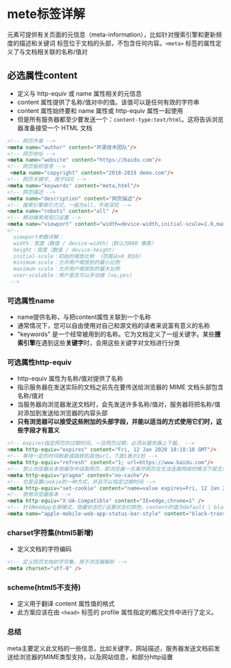 # mete标签详解

元素可提供有关页面的元信息（meta-information），比如针对搜索引擎和更新频度的描述和关键词
标签位于文档的头部，不包含任何内容。`<meta>` 标签的属性定义了与文档相关联的名称/值对

## 必选属性content

- 定义与 http-equiv 或 name 属性相关的元信息
- content 属性提供了名称/值对中的值。该值可以是任何有效的字符串
- content 属性始终要和 name 属性或 http-equiv 属性一起使用
- 但是所有服务器都至少要发送一个：`content-type:text/html`。这将告诉浏览器准备接受一个 HTML 文档

```html content
<!-- 网页作者 -->
<meta name="author" content="开源技术团队"/>
<!-- 网页地址 -->
<meta name="website" content="https://baidu.com"/>
<!-- 网页版权信息 -->
 <meta name="copyright" content="2018-2019 demo.com"/>
<!-- 网页关键字, 用于SEO -->
<meta name="keywords" content="meta,html"/>
<!-- 网页描述 -->
<meta name="description" content="网页描述"/>
<!-- 搜索引擎索引方式，一般为all，不用深究 -->
<meta name="robots" content="all" />
<!-- 移动端常用视口设置 -->
<meta name="viewport" content="width=device-width,initial-scale=1.0,maximum-scale=1.0, user-scalable=no"/>
<!-- 
  viewport参数详解：
  width：宽度（数值 / device-width）（默认为980 像素）
  height：高度（数值 / device-height）
  initial-scale：初始的缩放比例 （范围从>0 到10）
  minimum-scale：允许用户缩放到的最小比例
  maximum-scale：允许用户缩放到的最大比例
  user-scalable：用户是否可以手动缩 (no,yes)
 -->
```

### 可选属性name

- name提供名称，与把content属性关联到一个名称
- 通常情况下，您可以自由使用对自己和源文档的读者来说富有意义的名称
- "keywords" 是一个经常被用到的名称。它为文档定义了一组关键字。某些**搜索引擎**在遇到这些**关键字**时，会用这些关键字对文档进行分类

### 可选属性http-equiv

- http-equiv 属性为名称/值对提供了名称
- 指示服务器在发送实际的文档之前先在要传送给浏览器的 MIME 文档头部包含名称/值对
- 当服务器向浏览器发送文档时，会先发送许多名称/值对，服务器将把名称/值对添加到发送给浏览器的内容头部
- **只有浏览器可以接受这些附加的头部字段，并能以适当的方式使用它们时，这些字段才有意义**

```html http-equiv
<!-- expires指定网页的过期时间。一旦网页过期，必须从服务器上下载。 -->
<meta http-equiv="expires" content="Fri, 12 Jan 2020 18:18:18 GMT"/>
<!-- 等待一定的时间刷新或跳转到其他url。下面1表示1秒 -->
<meta http-equiv="refresh" content="1; url=https://www.baidu.com"/>
<!-- 禁止浏览器从本地缓存中读取网页，即浏览器一旦离开网页在无法连接网络的情况下就无法访问到页面。 -->
<meta http-equiv="pragma" content="no-cache"/>
<!-- 也是设置cookie的一种方式，并且可以指定过期时间 -->
<meta http-equiv="set-cookie" content="name=value expires=Fri, 12 Jan 2001 18:18:18 GMT,path=/"/>
<!-- 使用浏览器版本 -->
<meta http-equiv="X-UA-Compatible" content="IE=edge,chrome=1" />
<!-- 针对WebApp全屏模式，隐藏状态栏/设置状态栏颜色，content的值为default | black | black-translucent（半透明） -->
<meta name="apple-mobile-web-app-status-bar-style" content="black-translucent" />
```

### charset字符集(html5新增)

- 定义文档的字符编码

```html charset字符集
<!-- 定义网页文档的字符集，用于浏览器解析 -->
<meta charset="utf-8" />
```

### scheme(html5不支持)

- 定义用于翻译 content 属性值的格式
- 此方案应该在由 `<head>` 标签的 profile 属性指定的概况文件中进行了定义。

### 总结

meta主要定义此文档的一些信息，比如关键字，网站描述，服务器发送文档前发送给浏览器的MIME类型支持，以及网站信息，和部分http设置

<Vssue title="HTML issue" />